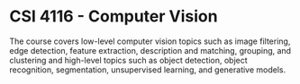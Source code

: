 # CSI 4116 - Computer Vision
The course covers low-level computer vision topics such as image filtering, edge detection, feature extraction, description and matching, grouping, and clustering and high-level topics such as object detection, object recognition, segmentation, unsupervised learning, and generative models.
